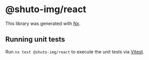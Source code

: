 # @shuto-img/react

This library was generated with [Nx](https://nx.dev).

## Running unit tests

Run `nx test @shuto-img/react` to execute the unit tests via [Vitest](https://vitest.dev/).

